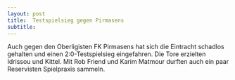 ```yaml
---
layout: post
title:  Testspielsieg gegen Pirmasens
subtitle:  
---
```


Auch gegen den Oberligisten FK Pirmasens hat sich die Eintracht schadlos gehalten und einen 2:0-Testspielsieg eingefahren. Die Tore erzielten Idrissou und Kittel. Mit Rob Friend und Karim Matmour durften auch ein paar Reservisten Spielpraxis sammeln.


